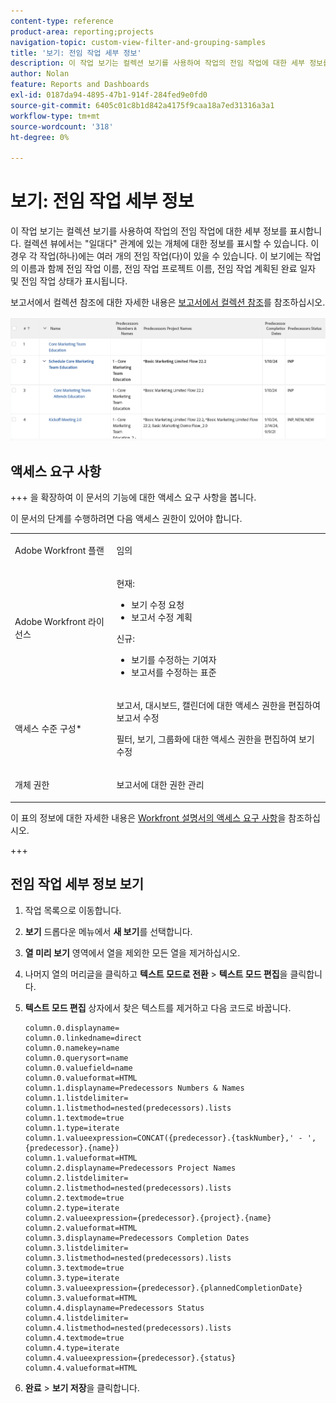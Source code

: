 ```yaml
---
content-type: reference
product-area: reporting;projects
navigation-topic: custom-view-filter-and-grouping-samples
title: '보기: 전임 작업 세부 정보'
description: 이 작업 보기는 컬렉션 보기를 사용하여 작업의 전임 작업에 대한 세부 정보를 표시합니다. 컬렉션 뷰에서는 "일대다" 관계에 있는 개체에 대한 정보를 표시할 수 있습니다. 이 경우 각 작업(하나)에는 여러 개의 전임 작업(다)이 있을 수 있습니다. 이 보기에는 작업의 이름과 함께 전임 작업 이름, 전임 작업 프로젝트 이름, 전임 작업 계획된 완료 일자 및 전임 작업 상태가 표시됩니다.
author: Nolan
feature: Reports and Dashboards
exl-id: 0187da94-4895-47b1-914f-284fed9e0fd0
source-git-commit: 6405c01c8b1d842a4175f9caa18a7ed31316a3a1
workflow-type: tm+mt
source-wordcount: '318'
ht-degree: 0%

---
```


# 보기: 전임 작업 세부 정보

<!--Audited: 11/2024-->

이 작업 보기는 컬렉션 보기를 사용하여 작업의 전임 작업에 대한 세부 정보를 표시합니다. 컬렉션 뷰에서는 &quot;일대다&quot; 관계에 있는 개체에 대한 정보를 표시할 수 있습니다. 이 경우 각 작업(하나)에는 여러 개의 전임 작업(다)이 있을 수 있습니다. 이 보기에는 작업의 이름과 함께 전임 작업 이름, 전임 작업 프로젝트 이름, 전임 작업 계획된 완료 일자 및 전임 작업 상태가 표시됩니다.

보고서에서 컬렉션 참조에 대한 자세한 내용은 [보고서에서 컬렉션 참조](../../../reports-and-dashboards/reports/text-mode/reference-collections-report.md)를 참조하십시오.

![전임 작업_details_task_view.png](assets/predecessor-details-task-view-350x34.png)

## 액세스 요구 사항

+++ 을 확장하여 이 문서의 기능에 대한 액세스 요구 사항을 봅니다.

이 문서의 단계를 수행하려면 다음 액세스 권한이 있어야 합니다.

<table style="table-layout:auto"> 
 <col> 
 <col> 
 <tbody> 
  <tr> 
   <td role="rowheader">Adobe Workfront 플랜</td> 
   <td> <p>임의</p> </td> 
  </tr> 
  <tr> 
   <td role="rowheader">Adobe Workfront 라이선스</td> 
   <td> <p> 현재: 
   <ul>
   <li>보기 수정 요청</li> 
   <li>보고서 수정 계획</li>
   </ul>
     </p>
     <p> 신규: 
   <ul>
   <li>보기를 수정하는 기여자</li> 
   <li>보고서를 수정하는 표준</li>
   </ul>
     </p>
    </td> 
  </tr> 
  <tr> 
   <td role="rowheader">액세스 수준 구성*</td> 
   <td> <p>보고서, 대시보드, 캘린더에 대한 액세스 권한을 편집하여 보고서 수정</p> <p>필터, 보기, 그룹화에 대한 액세스 권한을 편집하여 보기 수정</p> </td> 
  </tr> 
  <tr> 
   <td role="rowheader">개체 권한</td> 
   <td> <p>보고서에 대한 권한 관리</p> </td> 
  </tr> 
 </tbody> 
</table>

이 표의 정보에 대한 자세한 내용은 [Workfront 설명서의 액세스 요구 사항](/help/quicksilver/administration-and-setup/add-users/access-levels-and-object-permissions/access-level-requirements-in-documentation.md)을 참조하십시오.

+++

## 전임 작업 세부 정보 보기

1. 작업 목록으로 이동합니다.
1. **보기** 드롭다운 메뉴에서 **새 보기**&#x200B;를 선택합니다.

1. **열 미리 보기** 영역에서 열을 제외한 모든 열을 제거하십시오.
1. 나머지 열의 머리글을 클릭하고 **텍스트 모드로 전환** > **텍스트 모드 편집**&#x200B;을 클릭합니다.
1. **텍스트 모드 편집** 상자에서 찾은 텍스트를 제거하고 다음 코드로 바꿉니다.

   ```
   column.0.displayname=
   column.0.linkedname=direct
   column.0.namekey=name
   column.0.querysort=name
   column.0.valuefield=name
   column.0.valueformat=HTML
   column.1.displayname=Predecessors Numbers & Names
   column.1.listdelimiter=
   column.1.listmethod=nested(predecessors).lists
   column.1.textmode=true
   column.1.type=iterate
   column.1.valueexpression=CONCAT({predecessor}.{taskNumber},' - ',{predecessor}.{name})
   column.1.valueformat=HTML
   column.2.displayname=Predecessors Project Names
   column.2.listdelimiter=
   column.2.listmethod=nested(predecessors).lists
   column.2.textmode=true
   column.2.type=iterate
   column.2.valueexpression={predecessor}.{project}.{name}
   column.2.valueformat=HTML
   column.3.displayname=Predecessors Completion Dates
   column.3.listdelimiter=
   column.3.listmethod=nested(predecessors).lists
   column.3.textmode=true
   column.3.type=iterate
   column.3.valueexpression={predecessor}.{plannedCompletionDate}
   column.3.valueformat=HTML
   column.4.displayname=Predecessors Status
   column.4.listdelimiter=
   column.4.listmethod=nested(predecessors).lists
   column.4.textmode=true
   column.4.type=iterate
   column.4.valueexpression={predecessor}.{status}
   column.4.valueformat=HTML
   ```

1. **완료** > **보기 저장**&#x200B;을 클릭합니다.
